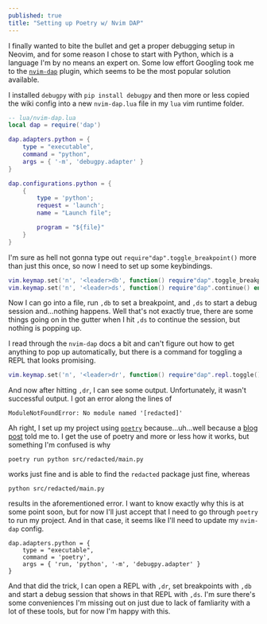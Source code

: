 ```yaml
---
published: true
title: "Setting up Poetry w/ Nvim DAP"
---
```


I finally wanted to bite the bullet and get a proper debugging setup in Neovim, and for some reason I chose to start with Python, which is a language I'm by no means an expert on. Some low effort Googling took me to the [`nvim-dap`](https://github.com/mfussenegger/nvim-dap) plugin, which seems to be the most popular solution available.

I installed `debugpy` with
`pip install debugpy`
and then more or less copied the wiki config into a new `nvim-dap.lua` file in my `lua` vim runtime folder.

```lua
-- lua/nvim-dap.lua
local dap = require('dap')

dap.adapters.python = {
    type = "executable",
    command = "python",
    args = { '-m', 'debugpy.adapter' }
}

dap.configurations.python = {
    {
        type = 'python';
        request = 'launch';
        name = "Launch file";

        program = "${file}"
    }
}
```

I'm sure as hell not gonna type out `require"dap".toggle_breakpoint()` more than just this once, so now I need to set up some keybindings.

```lua
vim.keymap.set('n', '<leader>db', function() require"dap".toggle_breakpoint() end)
vim.keymap.set('n', '<leader>ds', function() require"dap".continue() end)
```

Now I can go into a file, run `,db` to set a breakpoint, and `,ds` to start a debug session and...nothing happens. Well that's not exactly true, there are some things going on in the gutter when I hit `,ds` to continue the session, but nothing is popping up.

I read through the `nvim-dap` docs a bit and can't figure out how to get anything to pop up automatically, but there is a command for toggling a REPL that looks promising.

```lua
vim.keymap.set('n', '<leader>dr', function() require"dap".repl.toggle() end)
```

And now after hitting `,dr`, I can see some output. Unfortunately, it wasn't successful output. I got an error along the lines of

`ModuleNotFoundError: No module named '[redacted]'`

Ah right, I set up my project using [`poetry`]() because...uh...well because a [blog post](https://cjolowicz.github.io/posts/hypermodern-python-01-setup/) told me to. I get the use of poetry and more or less how it works, but something I'm confused is why

```
poetry run python src/redacted/main.py
```

works just fine and is able to find the `redacted` package just fine, whereas

```
python src/redacted/main.py
```

results in the aforementioned error. I want to know exactly why this is at some point soon, but for now I'll just accept that I need to go through `poetry` to run my project. And in that case, it seems like I'll need to update my `nvim-dap` config.

```
dap.adapters.python = {
    type = "executable",
    command = 'poetry',
    args = { 'run, 'python', '-m', 'debugpy.adapter' }
}
```

And that did the trick, I can open a REPL with `,dr`, set breakpoints with `,db` and start a debug session that shows in that REPL with `,ds`. I'm sure there's some conveniences I'm missing out on just due to lack of famliarity with a lot of these tools, but for now I'm happy with this.
